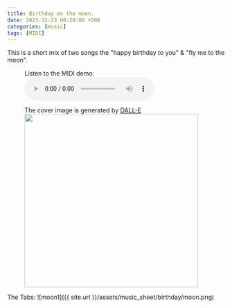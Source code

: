 ```yaml
---
title: Birthday on the moon.
date: 2023-12-23 00:20:00 +500
categories: [music]
tags: [MIDI]
---
```


This is a short mix of two songs the "happy birthday to you" & "fly me to the moon".<br /> 
<figure>
    <figcaption>Listen to the MIDI demo:</figcaption>
    <audio
        controls
        src="https://puar-playground.github.io/assets/audio/Birthday_Moonlight.mp3">
            <a href="https://puar-playground.github.io/assets/audio/Birthday_Moonlight.mp3">
                audio
            </a>
    </audio>
</figure>

<figure>
    <figcaption>The cover image is generated by <a href="https://openart.ai/home?gclid=CjwKCAiAlJKuBhAdEiwAnZb7lUVODdUX1XUCgi0pkYZkvKLJABsXje3bsy8sGTQIiNjTSwlTM6LMjhoC6moQAvD_BwE" target="_blank">DALL-E</a></figcaption>
    <img src="https://puar-playground.github.io/assets/img/covers/moon.png"
        width="400" 
        height="400" 
    />
</figure>

The Tabs:
![moon1]({{ site.url }}/assets/music_sheet/birthday/moon.png)<br /> 